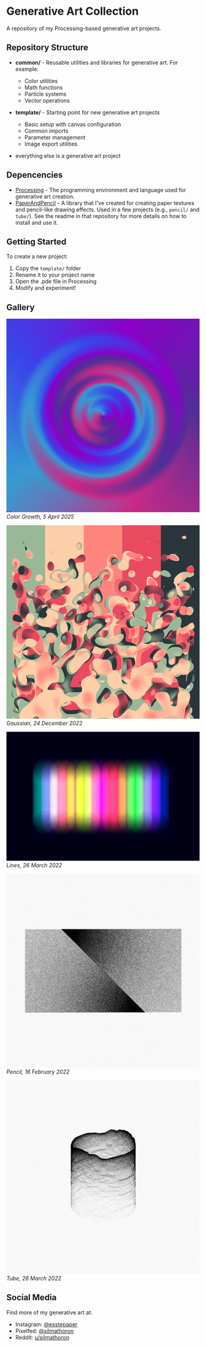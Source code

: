 # Generative Art Collection

A repository of my Processing-based generative art projects.

## Repository Structure

- **common/** - Reusable utilities and libraries for generative art. For example:
  - Color utilities
  - Math functions
  - Particle systems
  - Vector operations
  
- **template/** - Starting point for new generative art projects
  - Basic setup with canvas configuration
  - Common imports
  - Parameter management
  - Image export utilities

- everything else is a generative art project

## Depencencies

- [Processing](https://processing.org/) - The programming environment and language used for generative art creation.
- [PaperAndPencil](https://github.com/SThor/PaperAndPencil) - A library that I've created for creating paper textures and pencil-like drawing effects. Used in a few projects (e.g., `pencil/` and `tube/`). See the readme in that repository for more details on how to install and use it.

## Getting Started

To create a new project:

1. Copy the `template/` folder
2. Rename it to your project name
3. Open the .pde file in Processing
4. Modify and experiment!

## Gallery

![Color Growth](colorGrowth/2025-4-5-16-3-12.png)
*Color Growth, 5 April 2025*

![Gaussian](gaussian2/2022-12-24_2022-11-41-58-.png)
*Gaussian, 24 December 2022*

![Lines](lines2/2022-3-26-20-52-24.png)
*Lines, 26 March 2022*

![Pencil](pencil/2022-2-16-17-5-22.png)
*Pencil, 16 February 2022*

![Tube](tube/2022-3-26-19-28-51.png)
*Tube, 26 March 2022*

## Social Media

Find more of my generative art at:

- Instagram: [@esstepaper](https://instagram.com/esstepaper)
- Pixelfed: [@silmathoron](https://pixelfed.fr/silmathoron)
- Reddit: [u/silmathoron](https://reddit.com/user/silmathoron)
